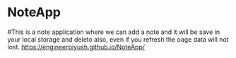 # NoteApp
#This is a note application where we can add a note and it will be save in your local storage and deleto also, even if you refresh the oage data will not lost.
https://engineerpiyush.github.io/NoteApp/
